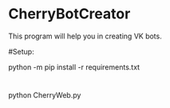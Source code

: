 # CherryBotCreator
This program will help you in creating VK bots.

#Setup:

python -m pip install -r requirements.txt
#
python CherryWeb.py
